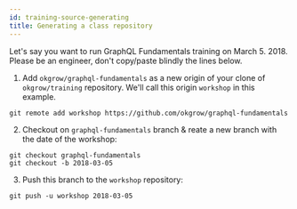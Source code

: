 ```yaml
---
id: training-source-generating
title: Generating a class repository
---
```


Let's say you want to run GraphQL Fundamentals training on March 5. 2018. Please be an engineer, don't copy/paste blindly the lines below.

1. Add `okgrow/graphql-fundamentals` as a new origin of your clone of `okgrow/training` repository. We'll call this origin `workshop` in this example.

```
git remote add workshop https://github.com/okgrow/graphql-fundamentals
```

2. Checkout on `graphql-fundamentals` branch & reate a new branch with the date of the workshop:

```
git checkout graphql-fundamentals
git checkout -b 2018-03-05
```

3. Push this branch to the `workshop` repository:

```
git push -u workshop 2018-03-05
```
